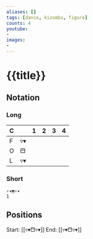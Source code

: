 ```yaml
---
aliases: [] 
tags: [dance, kizomba, figure]
counts: 4
youtube:
- 
images:
-
---
```


# {{title}}
## Notation
### Long

| C   |    | 1   | 2   | 3   | 4   |
| --- | --- | --- | --- | --- | --- |
| F   | ▿▾  |     |     |     |     |
| O   | ⬒   |     |     |     |     |
| L   | ▿▾  |     |     |     |     |

### Short
```
▿▾⬒▿▾
1
```

## Positions
Start: [[▿▾⬒▿▾]]
End: [[▿▾⬒▿▾]]